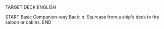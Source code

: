 TARGET DECK
ENGLISH

START
Basic
Companion-way
Back: n. Staircase from a ship's deck to the saloon or cabins.
END
